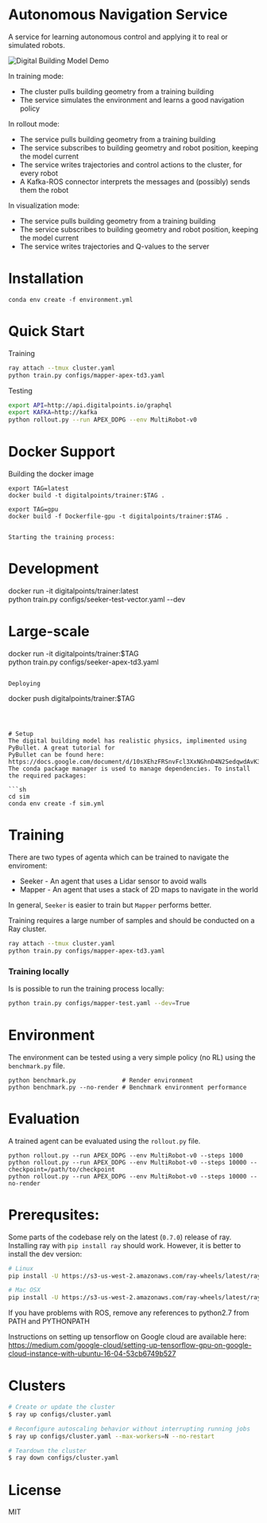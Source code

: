 # Autonomous Navigation Service

A service for learning autonomous control and applying it to real or simulated robots.

![Digital Building Model Demo](https://raw.githubusercontent.com/maxkferg/dbm/master/src/assets/results/readme.gif)

In training mode:
- The cluster pulls building geometry from a training building
- The service simulates the environment and learns a good navigation policy

In rollout mode:
- The service pulls building geometry from a training building
- The service subscribes to building geometry and robot position, keeping the model current
- The service writes trajectories and control actions to the cluster, for every robot
- A Kafka-ROS connector interprets the messages and (possibly) sends them the robot

In visualization mode:
- The service pulls building geometry from a training building
- The service subscribes to building geometry and robot position, keeping the model current
- The service writes trajectories and Q-values to the server

# Installation
```
conda env create -f environment.yml
```

# Quick Start

Training
```sh
ray attach --tmux cluster.yaml
python train.py configs/mapper-apex-td3.yaml
```

Testing
```sh
export API=http://api.digitalpoints.io/graphql
export KAFKA=http://kafka
python rollout.py --run APEX_DDPG --env MultiRobot-v0
```


# Docker Support

Building the docker image
```
export TAG=latest
docker build -t digitalpoints/trainer:$TAG .

export TAG=gpu
docker build -f Dockerfile-gpu -t digitalpoints/trainer:$TAG .
```
```

Starting the training process:
```
# Development
docker run -it digitalpoints/trainer:latest \
	python train.py configs/seeker-test-vector.yaml --dev

# Large-scale
docker run -it digitalpoints/trainer:$TAG \
	python train.py configs/seeker-apex-td3.yaml
```

Deploying
```
docker push digitalpoints/trainer:$TAG
```



# Setup
The digital building model has realistic physics, implimented using PyBullet. A great tutorial for
PyBullet can be found here: https://docs.google.com/document/d/10sXEhzFRSnvFcl3XxNGhnD4N2SedqwdAvK3dsihxVUA/edit.
The conda package manager is used to manage dependencies. To install the required packages:

```sh
cd sim
conda env create -f sim.yml
```

# Training
There are two types of agenta which can be trained to navigate the enviroment:
* Seeker - An agent that uses a Lidar sensor to avoid walls
* Mapper - An agent that uses a stack of 2D maps to navigate in the world

In general, `Seeker` is easier to train but `Mapper` performs better. 

Training requires a large number of samples and should be conducted on a Ray cluster.
```sh
ray attach --tmux cluster.yaml
python train.py configs/mapper-apex-td3.yaml
```

### Training locally
Is is possible to run the training process locally:
```sh
python train.py configs/mapper-test.yaml --dev=True
```

# Environment
The environment can be tested using a very simple policy (no RL) using the `benchmark.py` file.
```
python benchmark.py             # Render environment
python benchmark.py --no-render # Benchmark environment performance
```

# Evaluation
A trained agent can be evaluated using the `rollout.py` file.
```
python rollout.py --run APEX_DDPG --env MultiRobot-v0 --steps 1000
python rollout.py --run APEX_DDPG --env MultiRobot-v0 --steps 10000 --checkpoint=/path/to/checkpoint
python rollout.py --run APEX_DDPG --env MultiRobot-v0 --steps 10000 --no-render
```

# Prerequsites:
Some parts of the codebase rely on the latest (`0.7.0`) release of ray. Installing ray with `pip install ray` should work. However, it is better to install the dev version:

```sh
# Linux
pip install -U https://s3-us-west-2.amazonaws.com/ray-wheels/latest/ray-0.7.0.dev0-cp36-cp36m-manylinux1_x86_64.whl

# Mac OSX
pip install -U https://s3-us-west-2.amazonaws.com/ray-wheels/latest/ray-0.7.0.dev0-cp36-cp36m-macosx_10_6_intel.whl
```

If you have problems with ROS, remove any references to python2.7 from PATH and PYTHONPATH


Instructions on setting up tensorflow on Google cloud are available here:
https://medium.com/google-cloud/setting-up-tensorflow-gpu-on-google-cloud-instance-with-ubuntu-16-04-53cb6749b527

# Clusters
```sh
# Create or update the cluster
$ ray up configs/cluster.yaml

# Reconfigure autoscaling behavior without interrupting running jobs
$ ray up configs/cluster.yaml --max-workers=N --no-restart

# Teardown the cluster
$ ray down configs/cluster.yaml
```

# License
MIT